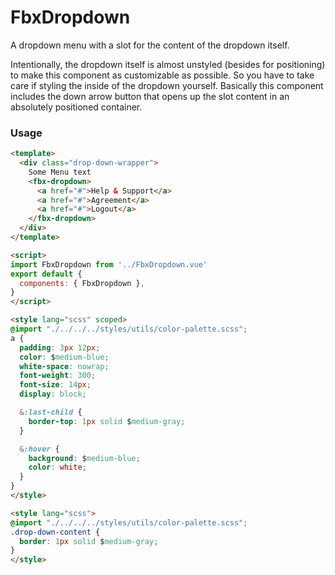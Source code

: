 # FbxDropdown
A dropdown menu with a slot for the content of the dropdown itself.

Intentionally, the dropdown itself is almost unstyled (besides for positioning) 
to make this component as customizable as possible. 
So you have to take care if styling the inside of the dropdown yourself.
Basically this component includes the down arrow button that opens up the slot 
content in an absolutely positioned container.  

### Usage
```html
<template>
  <div class="drop-down-wrapper">
    Some Menu text
    <fbx-dropdown>
      <a href="#">Help & Support</a>
      <a href="#">Agreement</a>
      <a href="#">Logout</a>
    </fbx-dropdown>
  </div>
</template>

<script>
import FbxDropdown from '../FbxDropdown.vue'
export default {
  components: { FbxDropdown },
}
</script>

<style lang="scss" scoped>
@import "./../../../styles/utils/color-palette.scss";
a {
  padding: 3px 12px;
  color: $medium-blue;
  white-space: nowrap;
  font-weight: 300;
  font-size: 14px;
  display: block;

  &:last-child {
    border-top: 1px solid $medium-gray;
  }

  &:hover {
    background: $medium-blue;
    color: white;
  }
}
</style>

<style lang="scss">
@import "./../../../styles/utils/color-palette.scss";
.drop-down-content {
  border: 1px solid $medium-gray;
}
</style>
```

